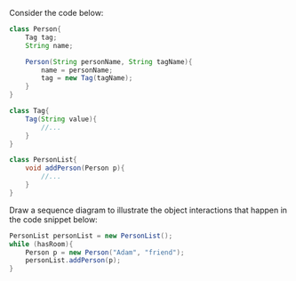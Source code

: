 Consider the code below:
```java
class Person{
    Tag tag;
    String name;

    Person(String personName, String tagName){
        name = personName;
        tag = new Tag(tagName);
    }
}

class Tag{
    Tag(String value){
        //...
    }
}

class PersonList{
    void addPerson(Person p){
        //...
    }
}
```

Draw a sequence diagram to illustrate the object interactions that happen in the code snippet below:
```java
PersonList personList = new PersonList();
while (hasRoom){
    Person p = new Person("Adam", "friend");
    personList.addPerson(p);
}
```